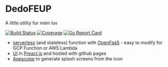 # DedoFEUP

A little utility fur mein luv

[![Build Status](https://travis-ci.org/fopina/dedofeup.svg?branch=master)](https://travis-ci.org/fopina/dedofeup)
[![Coverage](http://gocover.io/_badge/github.com/fopina/dedofeup/dedofeup)](https://gocover.io/_/github.com/fopina/dedofeup/dedofeup/)
[![Go Report Card](https://goreportcard.com/badge/github.com/fopina/dedofeup)](https://goreportcard.com/report/github.com/fopina/dedofeup)

* [serverless](dedofeup.yml) (and stateless) function with [OpenFaaS](https://www.openfaas.com/) - easy to modify for GCP Function or AWS Lambda
* [UI](web) in [Preact.js](https://preactjs.com/) and hosted with github pages
* [Appscope](https://appsco.pe/developer/splash-screens) to generate splash screens from the icon
